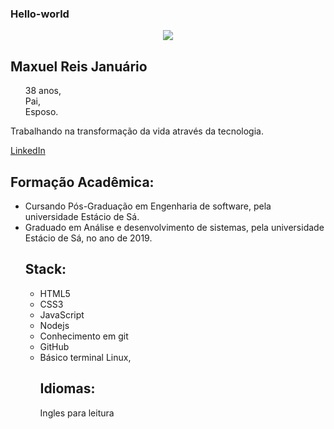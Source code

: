 <h3>
  <b>Hello-world</b>
</h3>

<p align="center">
 <img src="https://media-exp1.licdn.com/dms/image/C4E03AQFTRMfiez3F1Q/profile-displayphoto-shrink_200_200/0?e=1599696000&v=beta&t=Ka-zZK04T_yfzBCNf_uipbeLQSar2tgELNniHrRLv10">
</p>  

## Maxuel Reis Januário
<ul type="none">
  <li>38 anos,</li>
  <li>Pai,</li>
  <li>Esposo.</li>
</ul>

<p>Trabalhando na transformação da vida através da tecnologia.</p>
<a href="www.linkedin.com/in/maxuel-reis-januario">LinkedIn</a>

## Formação Acadêmica:
<ul>
  <li>Cursando Pós-Graduação em Engenharia de software, pela universidade Estácio de Sá.</li>
  <li>Graduado em Análise e desenvolvimento de sistemas, pela universidade Estácio de Sá, no ano de 2019.</li>

## Stack: 
<ul>
<li>HTML5</li>
<li>CSS3</li>
<li>JavaScript</li>
<li>Nodejs</li>
<li>Conhecimento em git</li>
<li>GitHub</li>
<li>Básico terminal Linux,</li> 


## Idiomas:
<p>Ingles para leitura</p>




